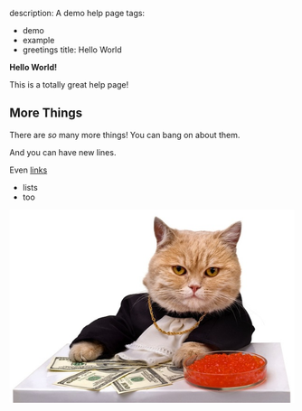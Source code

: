 description: A demo help page
tags:
- demo
- example
- greetings
title: Hello World

**Hello World!**

This is a totally great help page!

## More Things

There are _so_ many more things! You can bang on about them.

And you can have new lines.

Even [links](https://google.com)

* lists
* too

![and images with alt text!](./cat_caviar.jpg)
